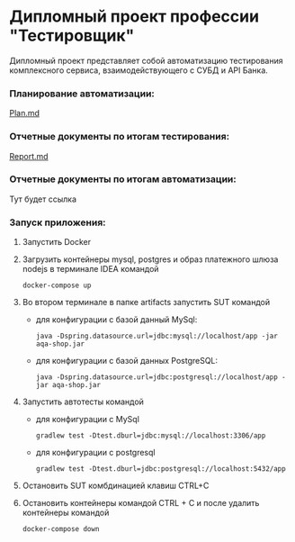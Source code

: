 # Дипломный проект профессии "Тестировщик"

Дипломный проект представляет собой автоматизацию тестирования комплексного сервиса, взаимодействующего с СУБД и API Банка.

### Планирование автоматизации:

[Plan.md](https://github.com/GeorgKonst/Diplom-AQA/blob/master/docs/Plan.md)


### Отчетные документы по итогам тестирования:

[Report.md](https://github.com/GeorgKonst/DiplomAqa/blob/master/docs/Report.md)


### Отчетные документы по итогам автоматизации:

Тут будет ссылка


### Запуск приложения:
1. Запустить Docker
2. Загрузить контейнеры mysql, postgres и образ платежного шлюза nodejs в терминале IDEA командой
 
    ````
    docker-compose up
    ````
3. Во втором терминале в папке artifacts запустить SUT командой

   - для конфигурации с базой данный MySql: 
  
      ````
      java -Dspring.datasource.url=jdbc:mysql://localhost/app -jar aqa-shop.jar
      ````
            
   - для конфигурации с базой данных PostgreSQL:
  
       ````
       java -Dspring.datasource.url=jdbc:postgresql://localhost/app -jar aqa-shop.jar
       ```` 
            
4. Запустить автотесты командой 

   -  для конфигурации с MySql
 
      ````
      gradlew test -Dtest.dburl=jdbc:mysql://localhost:3306/app
      ````
            
   - для конфигурации с postgresql
 
      ````
      gradlew test -Dtest.dburl=jdbc:postgresql://localhost:5432/app
      ````
5. Остановить SUT комбдинацией клавиш CTRL+C
6. Остановить контейнеры командой CTRL + C и после удалить контейнеры командой

      ````
      docker-compose down
      ````     

